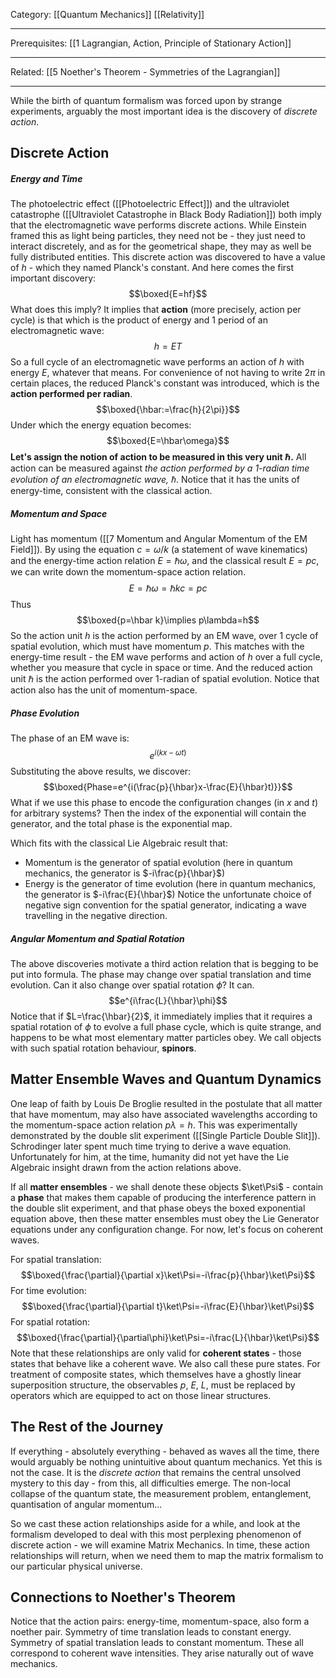 Category: [[Quantum Mechanics]] [[Relativity]]
___
Prerequisites: [[1 Lagrangian, Action, Principle of Stationary Action]]
___
Related: [[5 Noether's Theorem - Symmetries of the Lagrangian]]
___
While the birth of quantum formalism was forced upon by strange experiments, arguably the most important idea is the discovery of *discrete action*. 
## Discrete Action
##### Energy and Time
The photoelectric effect ([[Photoelectric Effect]]) and the ultraviolet catastrophe ([[Ultraviolet Catastrophe in Black Body Radiation]]) both imply that the electromagnetic wave performs discrete actions. While Einstein framed this as light being particles, they need not be - they just need to interact discretely, and as for the geometrical shape, they may as well be fully distributed entities. This discrete action was discovered to have a value of $h$ - which they named Planck's constant. And here comes the first important discovery: 
$$\boxed{E=hf}$$
What does this imply? It implies that **action** (more precisely, action per cycle) is that which is the product of energy and 1 period of an electromagnetic wave: 
$$h=ET$$
So a full cycle of an electromagnetic wave performs an action of $h$ with energy $E$, whatever that means. For convenience of not having to write $2\pi$ in certain places, the reduced Planck's constant was introduced, which is the **action performed per radian**. 
$$\boxed{\hbar:=\frac{h}{2\pi}}$$
Under which the energy equation becomes: 
$$\boxed{E=\hbar\omega}$$
**Let's assign the notion of action to be measured in this very unit $\hbar$.** All action can be measured against *the action performed by a 1-radian time evolution of an electromagnetic wave, $\hbar$*. Notice that it has the units of energy-time, consistent with the classical action. 
##### Momentum and Space
Light has momentum ([[7 Momentum and Angular Momentum of the EM Field]]). By using the equation $c=\omega/k$ (a statement of wave kinematics) and the energy-time action relation $E=\hbar\omega$, and the classical result $E=pc$, we can write down the momentum-space action relation. 
$$E=\hbar\omega=\hbar kc=pc$$
Thus
$$\boxed{p=\hbar k}\implies p\lambda=h$$
So the action unit $h$ is the action performed by an EM wave, over 1 cycle of spatial evolution, which must have momentum $p$. This matches with the energy-time result - the EM wave performs and action of $h$ over a full cycle, whether you measure that cycle in space or time. And the reduced action unit $\hbar$ is the action performed over 1-radian of spatial evolution. Notice that action also has the unit of momentum-space. 
##### Phase Evolution
The phase of an EM wave is: 
$$e^{i(kx-\omega t)}$$
Substituting the above results, we discover:
$$\boxed{Phase=e^{i(\frac{p}{\hbar}x-\frac{E}{\hbar}t)}}$$
What if we use this phase to encode the configuration changes (in $x$ and $t$) for arbitrary systems? Then the index of the exponential will contain the generator, and the total phase is the exponential map. 

Which fits with the classical Lie Algebraic result that: 
- Momentum is the generator of spatial evolution (here in quantum mechanics, the generator is $-i\frac{p}{\hbar}$)
- Energy is the generator of time evolution (here in quantum mechanics, the generator is $-i\frac{E}{\hbar}$)
Notice the unfortunate choice of negative sign convention for the spatial generator, indicating a wave travelling in the negative direction. 
##### Angular Momentum and Spatial Rotation
The above discoveries motivate a third action relation that is begging to be put into formula. The phase may change over spatial translation and time evolution. Can it also change over spatial rotation $\phi$? It can. 
$$e^{i\frac{L}{\hbar}\phi}$$
Notice that if $L=\frac{\hbar}{2}$, it immediately implies that it requires a spatial rotation of $\phi$ to evolve a full phase cycle, which is quite strange, and happens to be what most elementary matter particles obey. We call objects with such spatial rotation behaviour, **spinors**. 
## Matter Ensemble Waves and Quantum Dynamics
One leap of faith by Louis De Broglie resulted in the postulate that all matter that have momentum, may also have associated wavelengths according to the momentum-space action relation $p\lambda=h$. This was experimentally demonstrated by the double slit experiment ([[Single Particle Double Slit]]). Schrodinger later spent much time trying to derive a wave equation. Unfortunately for him, at the time, humanity did not yet have the Lie Algebraic insight drawn from the action relations above. 

If all **matter ensembles** - we shall denote these objects $\ket\Psi$ - contain a **phase** that makes them capable of producing the interference pattern in the double slit experiment, and that phase obeys the boxed exponential equation above, then these matter ensembles must obey the Lie Generator equations under any configuration change. For now, let's focus on coherent waves. 

For spatial translation: 
$$\boxed{\frac{\partial}{\partial x}\ket\Psi=-i\frac{p}{\hbar}\ket\Psi}$$
For time evolution:
$$\boxed{\frac{\partial}{\partial t}\ket\Psi=-i\frac{E}{\hbar}\ket\Psi}$$
For spatial rotation:
$$\boxed{\frac{\partial}{\partial\phi}\ket\Psi=-i\frac{L}{\hbar}\ket\Psi}$$
Note that these relationships are only valid for **coherent states** - those states that behave like a coherent wave. We also call these pure states. For treatment of composite states, which themselves have a ghostly linear superposition structure, the observables $p$, $E$, $L$, must be replaced by operators which are equipped to act on those linear structures. 
## The Rest of the Journey
If everything - absolutely everything - behaved as waves all the time, there would arguably be nothing unintuitive about quantum mechanics. Yet this is not the case. It is the *discrete action* that remains the central unsolved mystery to this day - from this, all difficulties emerge. The non-local collapse of the quantum state, the measurement problem, entanglement, quantisation of angular momentum... 

So we cast these action relationships aside for a while, and look at the formalism developed to deal with this most perplexing phenomenon of discrete action - we will examine Matrix Mechanics. In time, these action relationships will return, when we need them to map the matrix formalism to our particular physical universe. 
## Connections to Noether's Theorem
Notice that the action pairs: energy-time, momentum-space, also form a noether pair. Symmetry of time translation leads to constant energy. Symmetry of spatial translation leads to constant momentum. These all correspond to coherent wave intensities. They arise naturally out of wave mechanics. 
